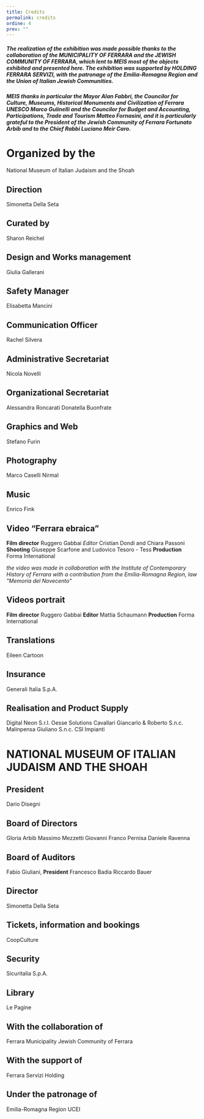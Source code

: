 ```yaml
---
title: Credits
permalink: credits
ordine: 4
prev: ""
---
```

##### The realization of the exhibition was made possible thanks to the collaboration of the MUNICIPALITY OF FERRARA and the JEWISH COMMUNITY OF FERRARA, which lent to MEIS most of the objects exhibited and presented here. The exhibition was supported by HOLDING FERRARA SERVIZI, with the patronage of the Emilia-Romagna Region and the Union of Italian Jewish Communities.

##### MEIS thanks in particular the Mayor Alan Fabbri, the Councilor for Culture, Museums, Historical Monuments and Civilization of Ferrara UNESCO Marco Gulinelli and the Councilor for Budget and Accounting, Participations, Trade and Tourism Matteo Fornasini, and it is particularly grateful to the President of the Jewish Community of Ferrara Fortunato Arbib and to the Chief Rabbi Luciano Meir Caro.

# Organized by the
National Museum of Italian Judaism and the Shoah
## Direction
Simonetta Della Seta
## Curated by
Sharon Reichel
## Design and Works management
Giulia Gallerani
## Safety Manager
Elisabetta Mancini
## Communication Officer
Rachel Silvera
## Administrative Secretariat
Nicola Novelli
## Organizational Secretariat
Alessandra Roncarati
Donatella Buonfrate
## Graphics and Web
Stefano Furin
## Photography
Marco Caselli Nirmal
## Music
Enrico Fink
## Video “Ferrara ebraica”
**Film director** Ruggero Gabbai
*Editor* Cristian Dondi and Chiara Passoni
**Shooting** Giuseppe Scarfone and Ludovico Tesoro - Tess
**Production** Forma International

*the video was made in collaboration with the Institute of Contemporary History of Ferrara with a contribution from the Emilia-Romagna Region, law "Memoria del Novecento"*

## Videos portrait
**Film director** Ruggero Gabbai
**Editor** Mattia Schaumann
**Production** Forma International
## Translations
Eileen Cartoon

## Insurance
Generali Italia S.p.A.
## Realisation and Product Supply
Digital Neon S.r.l.
Oesse Solutions
Cavallari Giancarlo & Roberto S.n.c.
Malinpensa Giuliano S.n.c.
CSI Impianti

# NATIONAL MUSEUM OF ITALIAN JUDAISM AND THE SHOAH

## President
Dario Disegni
## Board of Directors
Gloria Arbib
Massimo Mezzetti
Giovanni Franco Pernisa
Daniele Ravenna
## Board of Auditors
Fabio Giuliani, **President**
Francesco Badia
Riccardo Bauer
## Director
Simonetta Della Seta

## Tickets, information and bookings
CoopCulture
## Security
Sicuritalia S.p.A.
## Library
Le Pagine

## With the collaboration of

Ferrara Municipality
Jewish Community of Ferrara
## With the support of
Ferrara Servizi Holding
## Under the patronage of
Emilia-Romagna Region
UCEI